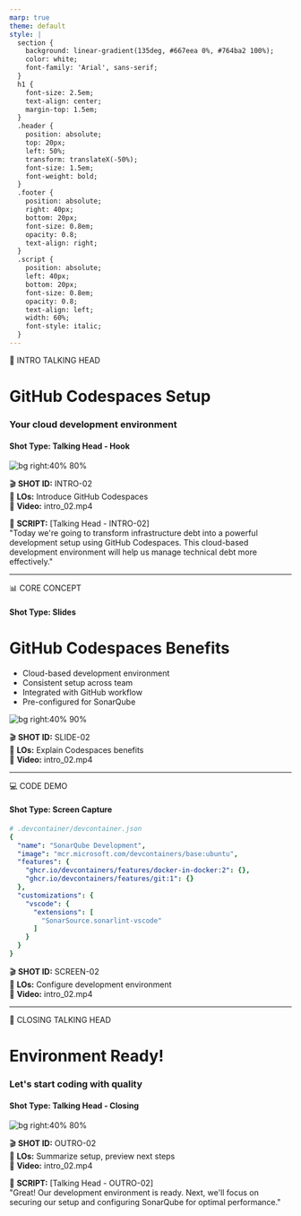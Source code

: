 ```yaml
---
marp: true
theme: default
style: |
  section {
    background: linear-gradient(135deg, #667eea 0%, #764ba2 100%);
    color: white;
    font-family: 'Arial', sans-serif;
  }
  h1 {
    font-size: 2.5em;
    text-align: center;
    margin-top: 1.5em;
  }
  .header {
    position: absolute;
    top: 20px;
    left: 50%;
    transform: translateX(-50%);
    font-size: 1.5em;
    font-weight: bold;
  }
  .footer {
    position: absolute;
    right: 40px;
    bottom: 20px;
    font-size: 0.8em;
    opacity: 0.8;
    text-align: right;
  }
  .script {
    position: absolute;
    left: 40px;
    bottom: 20px;
    font-size: 0.8em;
    opacity: 0.8;
    text-align: left;
    width: 60%;
    font-style: italic;
  }
---
```


<!-- _class: header -->
🎤 INTRO TALKING HEAD  

# GitHub Codespaces Setup  
### Your cloud development environment  
#### Shot Type: Talking Head - Hook

![bg right:40% 80%](https://placehold.co/400x300/FFFFFF/667eea/png?text=Instructor)  

<!-- _class: footer -->
🎬 **SHOT ID:** INTRO-02  
📌 **LOs:** Introduce GitHub Codespaces  
🎥 **Video:** intro_02.mp4  

<!-- _class: script -->
📝 **SCRIPT:** [Talking Head - INTRO-02]  
"Today we're going to transform infrastructure debt into a powerful development setup using GitHub Codespaces. This cloud-based development environment will help us manage technical debt more effectively."

---

<!-- _class: header -->
📊 CORE CONCEPT  
#### Shot Type: Slides

# GitHub Codespaces Benefits  

- Cloud-based development environment  
- Consistent setup across team  
- Integrated with GitHub workflow  
- Pre-configured for SonarQube  

![bg right:40% 90%](https://placehold.co/400x300/EEE/3498db/png?text=Codespaces+Diagram)  

<!-- _class: footer -->
🎬 **SHOT ID:** SLIDE-02  
📌 **LOs:** Explain Codespaces benefits  
🎥 **Video:** intro_02.mp4  

---

<!-- _class: header -->
💻 CODE DEMO  
#### Shot Type: Screen Capture

```yaml
# .devcontainer/devcontainer.json
{
  "name": "SonarQube Development",
  "image": "mcr.microsoft.com/devcontainers/base:ubuntu",
  "features": {
    "ghcr.io/devcontainers/features/docker-in-docker:2": {},
    "ghcr.io/devcontainers/features/git:1": {}
  },
  "customizations": {
    "vscode": {
      "extensions": [
        "SonarSource.sonarlint-vscode"
      ]
    }
  }
}
```

<!-- _class: footer -->
🎬 **SHOT ID:** SCREEN-02  
📌 **LOs:** Configure development environment  
🎥 **Video:** intro_02.mp4  

---

<!-- _class: header -->
🎤 CLOSING TALKING HEAD  

# Environment Ready!  
### Let's start coding with quality  
#### Shot Type: Talking Head - Closing 

![bg right:40% 80%](https://placehold.co/400x300/FFFFFF/11998e/png?text=Instructor)  

<!-- _class: footer -->
🎬 **SHOT ID:** OUTRO-02  
📌 **LOs:** Summarize setup, preview next steps  
🎥 **Video:** intro_02.mp4  

<!-- _class: script -->
📝 **SCRIPT:** [Talking Head - OUTRO-02]  
"Great! Our development environment is ready. Next, we'll focus on securing our setup and configuring SonarQube for optimal performance." 